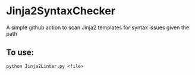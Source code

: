 # Jinja2SyntaxChecker
A simple github action to scan Jinja2 templates for syntax issues given the path


## To use: ##
```
python Jinja2Linter.py <file>
```
